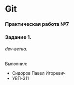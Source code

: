 # Git
### Практическая работа №7
### Задание 1.
###### dev-ветка.
Выполнил:
* Сидоров Павел Игоревич
* УВП-311
